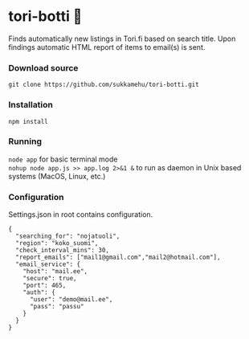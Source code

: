# tori-botti 🤖
Finds automatically new listings in Tori.fi based on search title. Upon findings automatic HTML report of items to email(s) is sent.

### Download source
```git clone https://github.com/sukkamehu/tori-botti.git```

### Installation
```npm install```

### Running
```node app``` for basic terminal mode
<br />
```nohup node app.js >> app.log 2>&1 &``` to run as daemon in Unix based systems (MacOS, Linux, etc.)

### Configuration
Settings.json in root contains configuration.
```
{
  "searching_for": "nojatuoli",
  "region": "koko_suomi",
  "check_interval_mins": 30,
  "report_emails": ["mail1@gmail.com","mail2@hotmail.com"],
  "email_service": {
    "host": "mail.ee",
    "secure": true,
    "port": 465,
    "auth": {
      "user": "demo@mail.ee",
      "pass": "passu"
    }
  }
}
